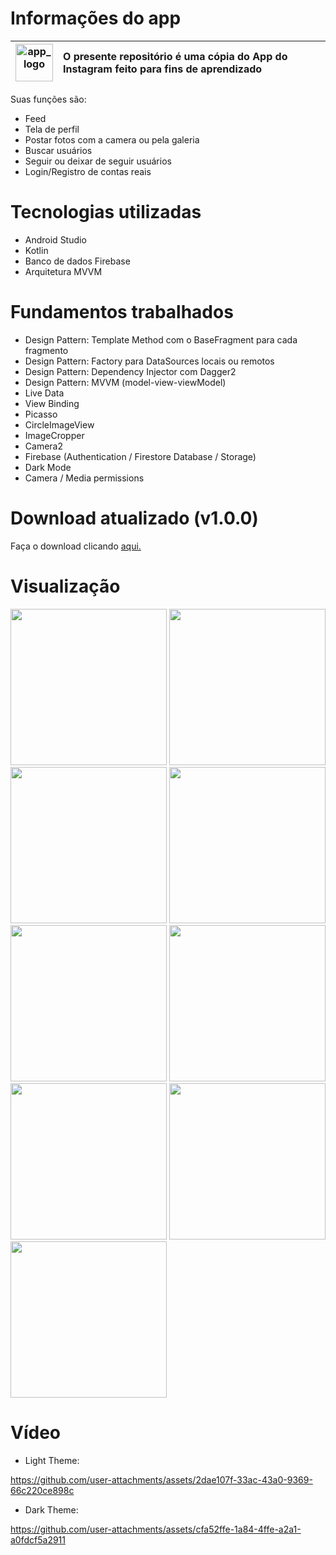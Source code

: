 # Informações do app 

| <img src="https://github.com/user-attachments/assets/903b6ffd-548f-479a-a620-467abb0e9c42" width="60" alt="app_logo" /> | O presente repositório é uma cópia do App do Instagram feito para fins de aprendizado |
|:---:|:---|

Suas funções são:
- Feed
- Tela de perfil
- Postar fotos com a camera ou pela galeria
- Buscar usuários
- Seguir ou deixar de seguir usuários
- Login/Registro de contas reais

# Tecnologias utilizadas
- Android Studio
- Kotlin
- Banco de dados Firebase
- Arquitetura MVVM

# Fundamentos trabalhados
- Design Pattern: Template Method com o BaseFragment para cada fragmento
- Design Pattern: Factory para DataSources locais ou remotos
- Design Pattern: Dependency Injector com Dagger2
- Design Pattern: MVVM (model-view-viewModel)
- Live Data
- View Binding
- Picasso
- CircleImageView
- ImageCropper
- Camera2
- Firebase (Authentication / Firestore Database / Storage)
- Dark Mode
- Camera / Media permissions

# Download atualizado (v1.0.0)
Faça o download clicando [aqui.](https://github.com/HugoJordan7/instagram/raw/main/Instagram.apk)

# Visualização

<img src="https://github.com/user-attachments/assets/d9553e45-bf77-4220-ae02-960b5b01093b" width="250" alt=""> 
<img src="https://github.com/user-attachments/assets/1a6eae06-d618-49de-bf5e-bc79e5e86a8a" width="250" alt="">
<img src="https://github.com/user-attachments/assets/11ad721f-bb1f-4492-8511-b6eb14ec56b4" width="250" alt=""> 

<img src="https://github.com/user-attachments/assets/930e9aef-23c6-4b2a-bfa4-a6f43e1b1fdb" width="250" alt="">
<img src="https://github.com/user-attachments/assets/d8d0083d-d554-4215-96dd-23da4a62e1d1" width="250" alt="">
<img src="https://github.com/user-attachments/assets/cfd3252a-a93b-412e-b497-b1d33ddc87a3" width="250" alt="">

<img src="https://github.com/user-attachments/assets/f1853c15-1331-4823-b814-ead7d0216dbb" width="250" alt="">
<img src="https://github.com/user-attachments/assets/148576f8-084d-44e7-8697-1955811b48de" width="250" alt="">
<img src="https://github.com/user-attachments/assets/ab8bed45-4e38-459a-9aea-bc873cdc453b" width="250" alt=""> 

# Vídeo

- Light Theme:

https://github.com/user-attachments/assets/2dae107f-33ac-43a0-9369-66c220ce898c

- Dark Theme:

https://github.com/user-attachments/assets/cfa52ffe-1a84-4ffe-a2a1-a0fdcf5a2911
